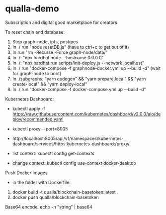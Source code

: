 # qualla-demo

Subscription and digital good marketplace for creators

To reset chain and database:

1. Stop graph-node, ipfs, postgres
2. In ./ run "node resetDB.js" (have to ctrl+c to get out of it)
3. In run "rm -Recurse -Force graph-node/data/"
4. In ./: "npx hardhat node --hostname 0.0.0.0"
5. In ./: "npx hardhat run scripts/init-deploy.js --network localhost"
6. In ./ run "docker-compose -f graphnode-docker.yml up --build -d" (wait for graph-node to boot)
6. In ./subgraphs: "yarn codegen" && "yarn prepare:local" && "yarn create-local" && "yarn deploy-local"
7. In ./ run "docker-compose -f docker-compose.yml up --build -d"

Kubernetes Dashboard:

- kubectl apply -f https://raw.githubusercontent.com/kubernetes/dashboard/v2.0.0/aio/deploy/recommended.yaml
- kubectl proxy --port=8005
- http://localhost:8005/api/v1/namespaces/kubernetes-dashboard/services/https:kubernetes-dashboard:/proxy/

- list context: kubectl config get-contexts
- change context: kubectl config use-context docker-desktop

Push Docker Images

- in the folder with Dockerfile:

1. docker build -t qualla/blockchain-basetoken:latest .
2. docker push qualla/blockchain-basetoken

Base64 encode:
echo -n "string" | base64
